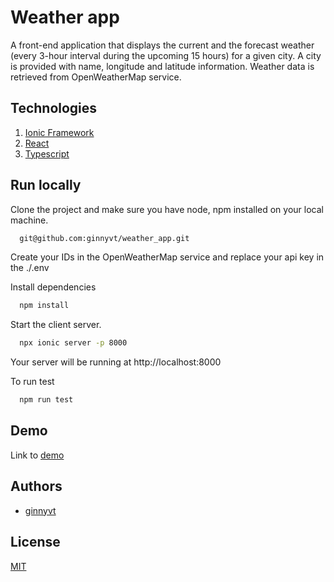 # Weather app

A front-end application that displays the current and the forecast weather (every 3-hour interval during the upcoming 15 hours) for a given city. A city is provided with name, longitude and latitude information. Weather data is retrieved from OpenWeatherMap service.

## Technologies

1. [Ionic Framework](https://ionicframework.com/)
2. [React](https://react.dev/)
3. [Typescript](https://www.typescriptlang.org/)

## Run locally

Clone the project and make sure you have node, npm installed on your local machine.

```bash
  git@github.com:ginnyvt/weather_app.git
```

Create your IDs in the OpenWeatherMap service and replace your api key in the ./.env

Install dependencies

```bash
  npm install
```

Start the client server.

```bash
  npx ionic server -p 8000
```

Your server will be running at http://localhost:8000

To run test

```bash
  npm run test
```

## Demo

Link to [demo](https://ionic-weather-app.netlify.app/)

## Authors

- [ginnyvt](https://github.com/ginnyvt)

## License

[MIT](https://choosealicense.com/licenses/mit/)
